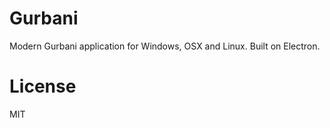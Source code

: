 Gurbani
==
Modern Gurbani application for Windows, OSX and Linux. Built on Electron.

License
==
MIT
